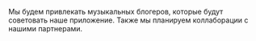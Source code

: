Мы будем привлекать музыкальных блогеров, которые будут советовать наше приложение. Также мы планируем коллаборации с нашими партнерами. 

